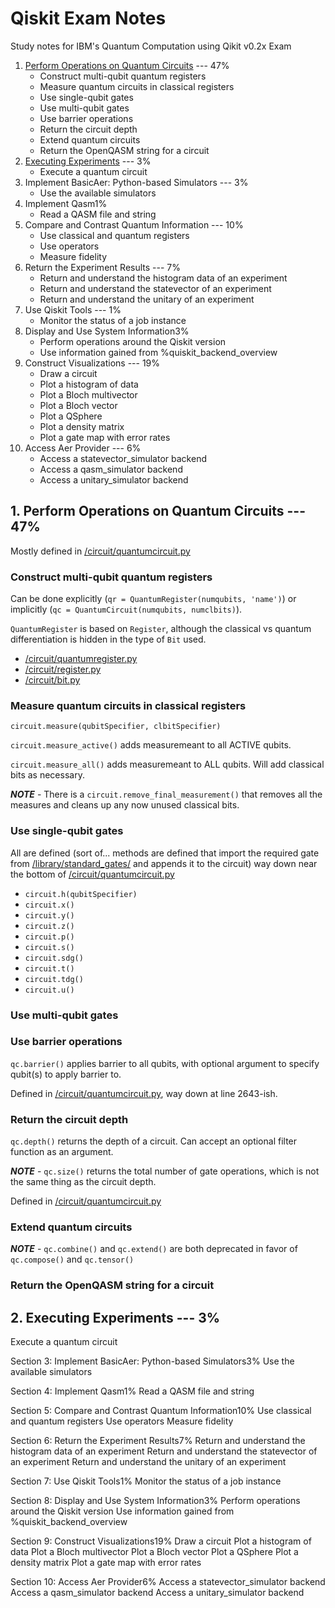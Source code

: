 # Qiskit Exam Notes
Study notes for IBM's Quantum Computation using Qikit v0.2x Exam

1. [Perform Operations on Quantum Circuits](#1-perform-operations-on-quantum-circuits-----47) --- 47%
    * Construct multi-qubit quantum registers
    * Measure quantum circuits in classical registers
    * Use single-qubit gates
    * Use multi-qubit gates
    * Use barrier operations
    * Return the circuit depth
    * Extend quantum circuits
    * Return the OpenQASM string for a circuit
2. [Executing Experiments](#2-executing-experiments-----3) --- 3%
    * Execute a quantum circuit
3. Implement BasicAer: Python-based Simulators --- 3%
    * Use the available simulators
4. Implement Qasm1%
    * Read a QASM file and string
5. Compare and Contrast Quantum Information --- 10%
    * Use classical and quantum registers
    * Use operators
    * Measure fidelity
6. Return the Experiment Results --- 7%
    * Return and understand the histogram data of an experiment
    * Return and understand the statevector of an experiment
    * Return and understand the unitary of an experiment
7. Use Qiskit Tools --- 1%
    * Monitor the status of a job instance
8. Display and Use System Information3%
    * Perform operations around the Qiskit version
    * Use information gained from %quiskit_backend_overview
9. Construct Visualizations --- 19%
    * Draw a circuit
    * Plot a histogram of data
    * Plot a Bloch multivector
    * Plot a Bloch vector
    * Plot a QSphere
    * Plot a density matrix
    * Plot a gate map with error rates
10. Access Aer Provider --- 6%
    * Access a statevector_simulator backend
    * Access a qasm_simulator backend
    * Access a unitary_simulator backend





## 1. Perform Operations on Quantum Circuits --- 47%
Mostly defined in [/circuit/quantumcircuit.py](https://github.com/Qiskit/qiskit-terra/blob/main/qiskit/circuit/quantumcircuit.py)

### Construct multi-qubit quantum registers
Can be done explicitly (`qr = QuantumRegister(numqubits, 'name')`) or implicitly (`qc = QuantumCircuit(numqubits, numclbits)`). 

`QuantumRegister` is based on `Register`, although the classical vs quantum differentiation is hidden in the type of `Bit` used.
- [/circuit/quantumregister.py](https://github.com/Qiskit/qiskit-terra/blob/main/qiskit/circuit/quantumregister.py)
- [/circuit/register.py](https://github.com/Qiskit/qiskit-terra/blob/main/qiskit/circuit/register.py)
- [/circuit/bit.py](https://github.com/Qiskit/qiskit-terra/blob/main/qiskit/circuit/bit.py)

### Measure quantum circuits in classical registers
`circuit.measure(qubitSpecifier, clbitSpecifier)`


`circuit.measure_active()` adds measuremeant to all ACTIVE qubits.

`circuit.measure_all()` adds measuremeant to ALL qubits.  Will add classical bits as necessary.

***NOTE*** - There is a `circuit.remove_final_measurement()` that removes all the measures and cleans up any now unused classical bits.



### Use single-qubit gates
All are defined (sort of... methods are defined that import the required gate from [/library/standard_gates/](https://github.com/Qiskit/qiskit-terra/tree/main/qiskit/circuit/library/standard_gates) and appends it to the circuit) way down near the bottom of [/circuit/quantumcircuit.py](https://github.com/Qiskit/qiskit-terra/blob/main/qiskit/circuit/quantumcircuit.py)

- `circuit.h(qubitSpecifier)` 
- `circuit.x()`
- `circuit.y()`
- `circuit.z()`
- `circuit.p()`
- `circuit.s()`
- `circuit.sdg()`
- `circuit.t()`
- `circuit.tdg()`
- `circuit.u()`



### Use multi-qubit gates

### Use barrier operations
`qc.barrier()` applies barrier to all qubits, with optional argument to specify qubit(s) to apply barrier to. 

Defined in [/circuit/quantumcircuit.py](https://github.com/Qiskit/qiskit-terra/blob/main/qiskit/circuit/quantumcircuit.py), way down at line 2643-ish.



### Return the circuit depth
`qc.depth()` returns the depth of a circuit.  Can accept an optional filter function as an argument.

***NOTE*** - `qc.size()` returns the total number of gate operations, which is not the same thing as the circuit depth.

Defined in [/circuit/quantumcircuit.py](https://github.com/Qiskit/qiskit-terra/blob/main/qiskit/circuit/quantumcircuit.py)


### Extend quantum circuits
***NOTE*** - `qc.combine()` and `qc.extend()` are both deprecated in favor of `qc.compose()` and `qc.tensor()` 




### Return the OpenQASM string for a circuit



## 2. Executing Experiments --- 3%
Execute a quantum circuit

Section 3: Implement BasicAer: Python-based Simulators3%
Use the available simulators

Section 4: Implement Qasm1%
Read a QASM file and string

Section 5: Compare and Contrast Quantum Information10%
Use classical and quantum registers
Use operators
Measure fidelity

Section 6: Return the Experiment Results7%
Return and understand the histogram data of an experiment
Return and understand the statevector of an experiment
Return and understand the unitary of an experiment

Section 7: Use Qiskit Tools1%
Monitor the status of a job instance

Section 8: Display and Use System Information3%
Perform operations around the Qiskit version
 Use information gained from %quiskit_backend_overview

Section 9: Construct Visualizations19%
Draw a circuit
Plot a histogram of data
Plot a Bloch multivector
Plot a Bloch vector
Plot a QSphere
Plot a density matrix
Plot a gate map with error rates

Section 10: Access Aer Provider6%
Access a statevector_simulator backend
Access a qasm_simulator backend
Access a unitary_simulator backend





